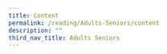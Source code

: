 ```yaml
---
title: Content
permalink: /reading/Adults-Seniors/content
description: ""
third_nav_title: Adults Seniors
---
```

